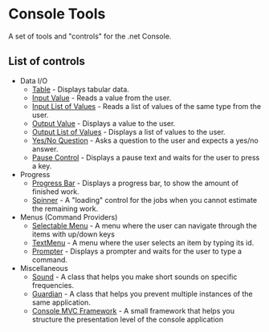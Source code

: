 # Console Tools
A set of tools and "controls" for the .net Console.

## List of controls
- Data I/O
  - [Table](https://github.com/lastunicorn/ConsoleTools/wiki/Table) - Displays tabular data.
  - [Input Value](https://github.com/lastunicorn/ConsoleTools/wiki/TextInput%20Control) - Reads a value from the user.
  - [Input List of Values](https://github.com/lastunicorn/ConsoleTools/wiki/ListInput%20Control) - Reads a list of values of the same type from the user.
  - [Output Value](https://github.com/lastunicorn/ConsoleTools/wiki/TextOutput%20Control) - Displays a value to the user.
  - [Output List of Values](https://github.com/lastunicorn/ConsoleTools/wiki/ListOutput%20Control) - Displays a list of values to the user.
  - [Yes/No Question](https://github.com/lastunicorn/ConsoleTools/wiki/YesNoQuestion%20Control) - Asks a question to the user and expects a yes/no answer.
  - [Pause Control](https://github.com/lastunicorn/ConsoleTools/wiki/Pause) - Displays a pause text and waits for the user to press a key.
- Progress
  - [Progress Bar](https://github.com/lastunicorn/ConsoleTools/wiki/ProgressBar) - Displays a progress bar, to show the amount of finished work.
  - [Spinner](https://github.com/lastunicorn/ConsoleTools/wiki/Spinner) - A "loading" control for the jobs when you cannot estimate the remaining work.
- Menus (Command Providers)
  - [Selectable Menu](https://github.com/lastunicorn/ConsoleTools/wiki/SelectableMenu) - A menu where the user can navigate through the items with up/down keys
  - [TextMenu](https://github.com/lastunicorn/ConsoleTools/wiki/TextMenu) - A menu where the user selects an item by typing its id.
  - [Prompter](https://github.com/lastunicorn/ConsoleTools/wiki/Prompter) - Displays a prompter and waits for the user to type a command.
- Miscellaneous
  - [Sound](https://github.com/lastunicorn/ConsoleTools/wiki/Sound) - A class that helps you make short sounds on specific frequencies.
  - [Guardian](https://github.com/lastunicorn/ConsoleTools/wiki/MachineLevelGuardian) - A class that helps you prevent multiple instances of the same application.
  - [Console MVC Framework](https://github.com/lastunicorn/ConsoleTools/wiki/Console%20MVC) - A small framework that helps you structure the presentation level of the console application
